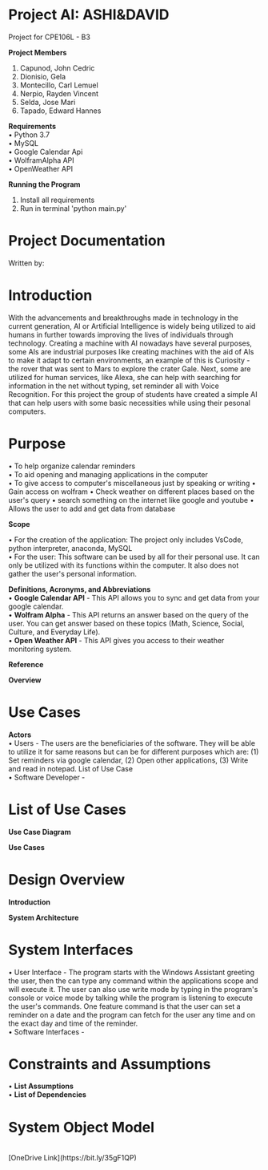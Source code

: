 # Project AI: ASHI&DAVID
Project for CPE106L - B3

**Project Members**  
  1.  Capunod, John Cedric
  2.  Dionisio, Gela
  3.  Montecillo, Carl Lemuel
  4.  Nerpio, Rayden Vincent
  5.  Selda, Jose Mari
  6.  Tapado, Edward Hannes

**Requirements**  
• Python 3.7  
• MySQL  
• Google Calendar Api  
• WolframAlpha API  
• OpenWeather API

**Running the Program**  
1. Install all requirements
2. Run in terminal 'python main.py'

# Project Documentation
Written by:

# Introduction
  With the advancements and breakthroughs made in technology in the current generation, AI or Artificial Intelligence is widely being utilized to aid humans in further towards improving the lives of individuals through technology. Creating a machine with AI nowadays have several purposes, some AIs are industrial purposes like creating machines with the aid of AIs to make it adapt to certain environments, an example of this is Curiosity - the rover that was sent to Mars to explore the crater Gale. Next, some are utilized for human services, like Alexa, she can help with searching for information in the net without typing, set reminder all with Voice Recognition. For this project the group of students have created a simple AI that can help users with some basic necessities while using their pesonal computers.  
  
# Purpose  
• To help organize calendar reminders    
• To aid opening and managing applications in the computer  
• To give access to computer's miscellaneous just by speaking or writing
• Gain access on wolfram 
• Check weather on different places based on the user's query
• search something on the internet like google and youtube
• Allows the user to add and get data from database

**Scope**
  
  • For the creation of the application: The project only includes VsCode, python interpreter, anaconda, MySQL  
  • For the user: This software can be used by all for their personal use. It can only be utilized with its functions within the computer. It also does not gather the user's personal information.  
  
**Definitions, Acronyms, and Abbreviations**  
• **Google Calendar API** - This API allows you to sync and get data from your google calendar.  
• **Wolfram Alpha**  - This API returns an answer based on the query of the user. You can get answer based on these topics (Math, Science, Social, Culture, and Everyday Life).  
• **Open Weather API** - This API gives you access to their weather monitoring system.  

**Reference**  
  
**Overview**  
  
# Use Cases #  

**Actors**  
    • Users - The users are the beneficiaries of the software. They will be able to utilize it for same reasons but can be for different purposes which are: (1) Set reminders via google calendar, (2) Open other applications, (3) Write and read in notepad. 
List of Use Case  
    • Software Developer -  
  
# List of Use Cases #  
  
**Use Case Diagram**  

**Use Cases**  

# Design Overview

**Introduction**

**System Architecture**

# System Interfaces #   
• User Interface - The program starts with the Windows Assistant greeting the user, then the can type any command within the applications scope and will execute it. The user can also use write mode by typing in the program's console or voice mode by talking while the program is listening to execute the user's commands. One feature command is that the user can set a reminder on a date and the program can fetch for the user any time and on the exact day and time of the reminder.  
• Software Interfaces -  
# Constraints and Assumptions #  
• **List Assumptions**  
• **List of Dependencies**  

# System Object Model #  
</br>
[OneDrive Link](https://bit.ly/35gF1QP)
